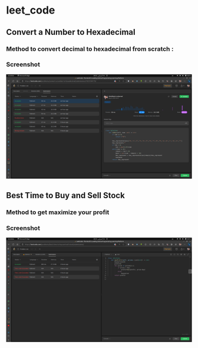 # leet_code
## Convert a Number to Hexadecimal
### Method to convert decimal to hexadecimal from scratch :
### Screenshot
![](/screenshots/convert-to-hex.png)

## Best Time to Buy and Sell Stock
### Method to get maximize your profit
### Screenshot
![](/screenshots/best-profit.png)
